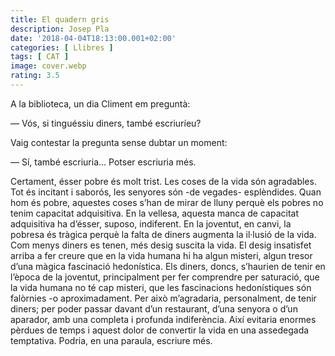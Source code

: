 ```yaml
---
title: El quadern gris
description: Josep Pla
date: '2018-04-04T18:13:00.001+02:00'
categories: [ Llibres ]
tags: [ CAT ]
image: cover.webp
rating: 3.5
---
```


A la biblioteca, un dia Climent em preguntà:

&mdash; Vós, si tinguéssiu diners, també escriuríeu?

Vaig contestar la pregunta sense dubtar un moment:

&mdash; Sí, també escriuria… Potser escriuria més.

Certament,  ésser pobre és molt trist. Les coses de la vida són agradables. Tot és  incitant i saborós, les senyores són -de vegades- esplèndides. Quan hom  és pobre, aquestes coses s’han de mirar de lluny perquè els pobres no  tenim capacitat adquisitiva. En la vellesa, aquesta manca de capacitat  adquisitiva ha d’ésser, suposo, indiferent. En la joventut, en canvi, la  pobresa és tràgica perquè la falta de diners augmenta la il·lusió de la  vida. Com menys diners es tenen, més desig suscita la vida. El desig  insatisfet arriba a fer creure que en la vida humana hi ha algun  misteri, algun tresor d’una màgica fascinació hedonística. Els diners,  doncs, s’haurien de tenir en l’època de la joventut, principalment per  fer comprendre per saturació, que la vida humana no té cap misteri, que  les fascinacions hedonístiques són falòrnies -o aproximadament. Per això  m’agradaria, personalment, de tenir diners; per poder passar davant  d’un restaurant, d’una senyora o d’un aparador, amb una completa i  profunda indiferència. Així evitaria enormes pèrdues de temps i aquest  dolor de convertir la vida en una assedegada temptativa. Podria, en una  paraula, escriure més.
